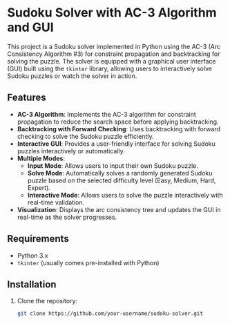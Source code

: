 # Sudoku Solver with AC-3 Algorithm and GUI

This project is a Sudoku solver implemented in Python using the AC-3 (Arc Consistency Algorithm #3) for constraint propagation and backtracking for solving the puzzle. The solver is equipped with a graphical user interface (GUI) built using the `tkinter` library, allowing users to interactively solve Sudoku puzzles or watch the solver in action.

## Features

- **AC-3 Algorithm**: Implements the AC-3 algorithm for constraint propagation to reduce the search space before applying backtracking.
- **Backtracking with Forward Checking**: Uses backtracking with forward checking to solve the Sudoku puzzle efficiently.
- **Interactive GUI**: Provides a user-friendly interface for solving Sudoku puzzles interactively or automatically.
- **Multiple Modes**:
  - **Input Mode**: Allows users to input their own Sudoku puzzle.
  - **Solve Mode**: Automatically solves a randomly generated Sudoku puzzle based on the selected difficulty level (Easy, Medium, Hard, Expert).
  - **Interactive Mode**: Allows users to solve the puzzle interactively with real-time validation.
- **Visualization**: Displays the arc consistency tree and updates the GUI in real-time as the solver progresses.

## Requirements

- Python 3.x
- `tkinter` (usually comes pre-installed with Python)

## Installation

1. Clone the repository:
   ```bash
   git clone https://github.com/your-username/sudoku-solver.git
